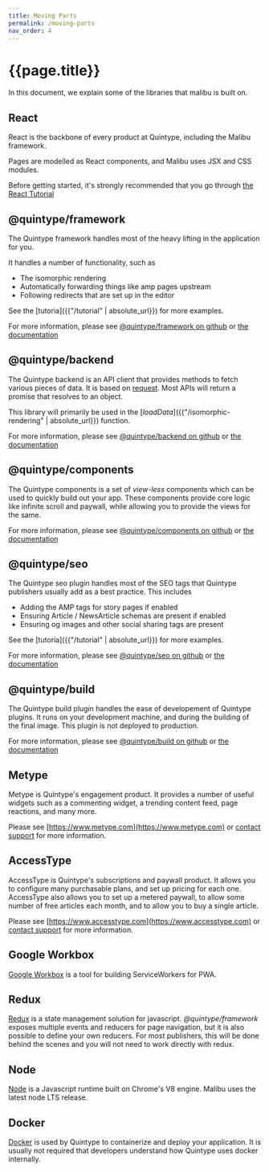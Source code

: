 ```yaml
---
title: Moving Parts
permalink: /moving-parts
nav_order: 4
---
```

# {{page.title}}

In this document, we explain some of the libraries that malibu is built on.

## React

React is the backbone of every product at Quintype, including the Malibu framework.

Pages are modelled as React components, and Malibu uses JSX and CSS modules.

Before getting started, it's strongly recommended that you go through [the React Tutorial](https://reactjs.org/tutorial/tutorial.html)

## @quintype/framework

The Quintype framework handles most of the heavy lifting in the application for you.

It handles a number of functionality, such as
* The isomorphic rendering
* Automatically forwarding things like amp pages upstream
* Following redirects that are set up in the editor

See the [tutoria]({{"/tutorial" | absolute_url}}) for more examples.

For more information, please see [@quintype/framework on github](https://github.com/quintype/quintype-node-framework) or [the documentation](https://developers.quintype.com/quintype-node-framework)

## @quintype/backend

The Quintype backend is an API client that provides methods to fetch various pieces of data. It is based on [request](https://www.npmjs.com/package/request). Most APIs will return a promise that resolves to an object.

This library will primarily be used in the [*loadData*]({{"/isomorphic-rendering" | absolute_url}}) function.

For more information, please see [@quintype/backend on github](https://github.com/quintype/quintype-node-backend) or [the documentation](https://developers.quintype.com/quintype-node-backend)

## @quintype/components

The Quintype components is a set of *view-less* components which can be used to quickly build out your app. These components provide core logic like infinite scroll and paywall, while allowing you to provide the views for the same.

For more information, please see [@quintype/components on github](https://github.com/quintype/quintype-node-components) or [the documentation](https://developers.quintype.com/quintype-node-components)

## @quintype/seo

The Quintype seo plugin handles most of the SEO tags that Quintype publishers usually add as a best practice. This includes
* Adding the AMP tags for story pages if enabled
* Ensuring Article / NewsArticle schemas are present if enabled
* Ensuring og images and other social sharing tags are present

See the [tutoria]({{"/tutorial" | absolute_url}}) for more examples.

For more information, please see [@quintype/seo on github](https://github.com/quintype/quintype-node-seo) or [the documentation](https://developers.quintype.com/quintype-node-seo)

## @quintype/build

The Quintype build plugin handles the ease of developement of Quintype plugins. It runs on your development machine, and during the building of the final image. This plugin is not deployed to production.

For more information, please see [@quintype/build on github](https://github.com/quintype/quintype-node-build) or [the documentation](https://developers.quintype.com/quintype-node-build)

## Metype

Metype is Quintype's engagement product. It provides a number of useful widgets such as a commenting widget, a trending content feed, page reactions, and many more.

Please see [https://www.metype.com](https://www.metype.com) or [contact support](mailto:support@quintype.com) for more information.

## AccessType

AccessType is Quintype's subscriptions and paywall product. It allows you to configure many purchasable plans, and set up pricing for each one. AccessType also allows you to set up a metered paywall, to allow some number of free articles each month, and to allow you to buy a single article.

Please see [https://www.accesstype.com](https://www.accesstype.com) or [contact support](mailto:support@quintype.com) for more information.

## Google Workbox

[Google Workbox](https://developers.google.com/web/tools/workbox/) is a tool for building ServiceWorkers for PWA.

## Redux

[Redux](https://redux.js.org) is a state management solution for javascript. *@quintype/framework* exposes multiple events and reducers for page navigation, but it is also possible to define your own reducers. For most publishers, this will be done behind the scenes and you will not need to work directly with redux.

## Node

[Node](https://nodejs.org) is a Javascript runtime built on Chrome's V8 engine. Malibu uses the latest node LTS release.

## Docker

[Docker](https://www.docker.com) is used by Quintype to containerize and deploy your application. It is usually not required that developers understand how Quintype uses docker internally.
